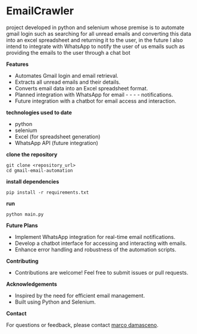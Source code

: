 
# EmailCrawler

project developed in python and selenium whose premise is to automate gmail login such as searching for all unread emails and converting this data into an excel spreadsheet and returning it to the user, in the future I also intend to integrate with WhatsApp to notify the user of us emails such as providing the emails to the user through a chat bot


**Features**
- Automates Gmail login and email retrieval.
- Extracts all unread emails and their details.
- Converts email data into an Excel spreadsheet format.
- Planned integration with WhatsApp for email - - - - notifications.
- Future integration with a chatbot for email access and interaction.

**technologies used to date**

- python
- selenium
- Excel (for spreadsheet generation)
- WhatsApp API (future integration)

**clone the repository**

```
git clone <repository_url>
cd gmail-email-automation
```

**install dependencies**

```
pip install -r requirements.txt
```

**run**

```
python main.py

```

**Future Plans**

- Implement WhatsApp integration for real-time email notifications.
- Develop a chatbot interface for accessing and interacting with emails.
- Enhance error handling and robustness of the automation scripts.

**Contributing**

- Contributions are welcome! Feel free to submit issues or pull requests.

**Acknowledgements**

- Inspired by the need for efficient email management.
- Built using Python and Selenium.

**Contact**

For questions or feedback, please contact [marco damasceno](mailto:marcodamasceno0101@outlook.com).